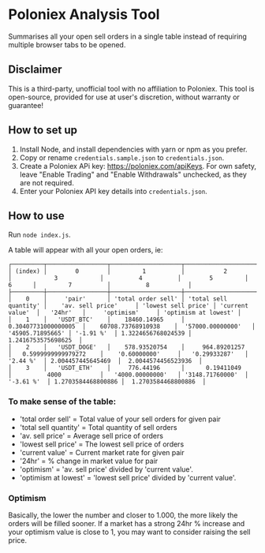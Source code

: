 # Poloniex Analysis Tool

Summarises all your open sell orders in a single table instead of requiring multiple browser tabs to be opened.

## Disclaimer

This is a third-party, unofficial tool with no affiliation to Poloniex. This tool is open-source, provided for use at user's discretion, without warranty or guarantee!

## How to set up

1. Install Node, and install dependencies with yarn or npm as you prefer.
2. Copy or rename `credentials.sample.json` to `credentials.json`.
3. Create a Poloniex APi key: https://poloniex.com/apiKeys. For own safety, leave "Enable Trading" and "Enable Withdrawals" unchecked, as they are not required.
4. Enter your Poloniex API key details into `credentials.json`.

## How to use

Run `node index.js`.

A table will appear with all your open orders, ie:

```
┌─────────┬─────────────────┬────────────────────┬───────────────────────┬─────────────────────────┬─────────────────────┬──────────────────┬────────────┬────────────────────┬──────────────────────┐
│ (index) │        0        │         1          │           2           │            3            │          4          │        5         │     6      │         7          │          8           │
├─────────┼─────────────────┼────────────────────┼───────────────────────┼─────────────────────────┼─────────────────────┼──────────────────┼────────────┼────────────────────┼──────────────────────┤
│    0    │     'pair'      │ 'total order sell' │ 'total sell quantity' │    'av. sell price'     │ 'lowest sell price' │ 'current value'  │   '24hr'   │     'optimism'     │ 'optimism at lowest' │
│    1    │   'USDT_BTC'    │    18460.14965     │  0.30407731000000005  │    60708.73768910938    │  '57000.00000000'   │ '45905.71895665' │ '-1.91 %'  │ 1.3224656768024539 │  1.2416753575698625  │
│    2    │   'USDT_DOGE'   │    578.93520754    │     964.89201257      │   0.5999999999979272    │    '0.60000000'     │   '0.29933287'   │  '2.44 %'  │ 2.004457445645469  │  2.0044574456523936  │
│    3    │   'USDT_ETH'    │     776.44196      │      0.19411049       │          4000           │   '4000.00000000'   │ '3148.71760000'  │ '-3.61 %'  │ 1.2703584468800886 │  1.2703584468800886  │
```

### To make sense of the table:
* 'total order sell' = Total value of your sell orders for given pair
* 'total sell quantity' = Total quantity of sell orders
* 'av. sell price' = Average sell price of orders
* 'lowest sell price' = The lowest sell price of orders
* 'current value' = Current market rate for given pair
* '24hr' = % change in market value for pair
* 'optimism' = 'av. sell price' divided by 'current value'.
* 'optimism at lowest' = 'lowest sell price' divided by 'current value'.

### Optimism
Basically, the lower the number and closer to 1.000, the more likely the orders will be filled sooner. If a market has a strong 24hr % increase and your optimism value is close to 1, you may want to consider raising the sell price.
